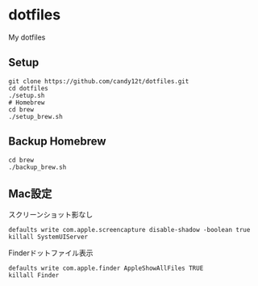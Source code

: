 # dotfiles

My dotfiles

## Setup

```shell
git clone https://github.com/candy12t/dotfiles.git
cd dotfiles
./setup.sh
# Homebrew
cd brew
./setup_brew.sh
```

## Backup Homebrew

```shell
cd brew
./backup_brew.sh
```

## Mac設定

スクリーンショット影なし

```shell
defaults write com.apple.screencapture disable-shadow -boolean true
killall SystemUIServer
```

Finderドットファイル表示

```shell
defaults write com.apple.finder AppleShowAllFiles TRUE
killall Finder
```
